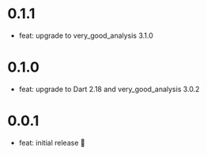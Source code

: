# 0.1.1

- feat: upgrade to very_good_analysis 3.1.0

# 0.1.0

- feat: upgrade to Dart 2.18 and very_good_analysis 3.0.2

# 0.0.1

- feat: initial release 🎉
